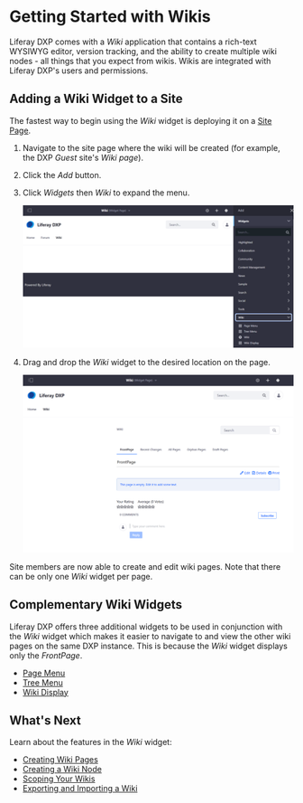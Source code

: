 # Getting Started with Wikis

Liferay DXP comes with a _Wiki_ application that contains a rich-text WYSIWYG editor, version tracking, and the ability to create multiple wiki nodes - all things that you expect from wikis. Wikis are integrated with Liferay DXP's users and permissions.

## Adding a Wiki Widget to a Site

The fastest way to begin using the _Wiki_ widget is deploying it on a [Site Page](../../../site-building/creating-pages/understanding-pages.md).

1. Navigate to the site page where the wiki will be created (for example, the DXP _Guest_ site's _Wiki page_).
1. Click the _Add_ button.
1. Click _Widgets_ then _Wiki_ to expand the menu.

    ![Select a Wiki widget from the Widgets menu](./getting-started-with-wikis/images/01.png)

1. Drag and drop the _Wiki_ widget to the desired location on the page.

    ![The widget is now on the site page.](./getting-started-with-wikis/images/02.png)

Site members are now able to create and edit wiki pages. Note that there can be only one _Wiki_ widget per page.

## Complementary Wiki Widgets

Liferay DXP offers three additional widgets to be used in conjunction with the _Wiki_ widget which makes it easier to navigate to and view the other wiki pages on the same DXP instance. This is because the _Wiki_ widget displays only the _FrontPage_.

* [Page Menu](./using-the-page-menu-widget.md)
* [Tree Menu](./using-the-tree-menu-widget.md)
* [Wiki Display](./using-the-wiki-display-widget.md)

## What's Next

Learn about the features in the _Wiki_ widget:

* [Creating Wiki Pages](./creating-wiki-pages.md)
* [Creating a Wiki Node](./creating-a-node.md)
* [Scoping Your Wikis](./scoping-your-wikis.md)
* [Exporting and Importing a Wiki](./exporting-and-importing-a-wiki.md)
